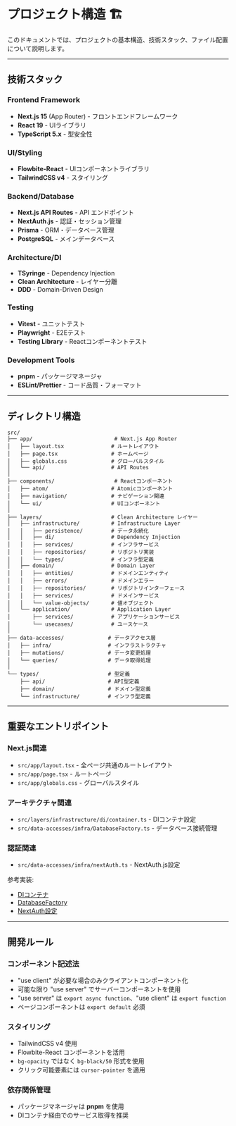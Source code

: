 # プロジェクト構造 🏗️

このドキュメントでは、プロジェクトの基本構造、技術スタック、ファイル配置について説明します。

---

## 技術スタック

### Frontend Framework

- **Next.js 15** (App Router) - フロントエンドフレームワーク
- **React 19** - UIライブラリ  
- **TypeScript 5.x** - 型安全性

### UI/Styling

- **Flowbite-React** - UIコンポーネントライブラリ
- **TailwindCSS v4** - スタイリング

### Backend/Database

- **Next.js API Routes** - API エンドポイント
- **NextAuth.js** - 認証・セッション管理
- **Prisma** - ORM・データベース管理
- **PostgreSQL** - メインデータベース

### Architecture/DI

- **TSyringe** - Dependency Injection
- **Clean Architecture** - レイヤー分離
- **DDD** - Domain-Driven Design

### Testing

- **Vitest** - ユニットテスト
- **Playwright** - E2Eテスト
- **Testing Library** - Reactコンポーネントテスト

### Development Tools

- **pnpm** - パッケージマネージャ
- **ESLint/Prettier** - コード品質・フォーマット

---

## ディレクトリ構造

```
src/
├── app/                          # Next.js App Router
│   ├── layout.tsx               # ルートレイアウト
│   ├── page.tsx                 # ホームページ
│   ├── globals.css              # グローバルスタイル
│   └── api/                     # API Routes
│
├── components/                   # Reactコンポーネント
│   ├── atom/                    # Atomicコンポーネント
│   ├── navigation/              # ナビゲーション関連
│   └── ui/                      # UIコンポーネント
│
├── layers/                      # Clean Architecture レイヤー
│   ├── infrastructure/          # Infrastructure Layer
│   │   ├── persistence/         # データ永続化
│   │   ├── di/                  # Dependency Injection
│   │   ├── services/            # インフラサービス
│   │   ├── repositories/        # リポジトリ実装
│   │   └── types/               # インフラ型定義
│   ├── domain/                  # Domain Layer
│   │   ├── entities/            # ドメインエンティティ
│   │   ├── errors/              # ドメインエラー
│   │   ├── repositories/        # リポジトリインターフェース
│   │   ├── services/            # ドメインサービス
│   │   └── value-objects/       # 値オブジェクト
│   └── application/             # Application Layer
│       ├── services/            # アプリケーションサービス
│       └── usecases/            # ユースケース
│
├── data-accesses/              # データアクセス層
│   ├── infra/                  # インフラストラクチャ
│   ├── mutations/              # データ変更処理
│   └── queries/                # データ取得処理
│
└── types/                      # 型定義
    ├── api/                    # API型定義
    ├── domain/                 # ドメイン型定義
    └── infrastructure/         # インフラ型定義
```

---

## 重要なエントリポイント

### Next.js関連

- `src/app/layout.tsx` - 全ページ共通のルートレイアウト
- `src/app/page.tsx` - ルートページ
- `src/app/globals.css` - グローバルスタイル

### アーキテクチャ関連

- `src/layers/infrastructure/di/container.ts` - DIコンテナ設定
- `src/data-accesses/infra/DatabaseFactory.ts` - データベース接続管理

### 認証関連  

- `src/data-accesses/infra/nextAuth.ts` - NextAuth.js設定

参考実装:

- [DIコンテナ](../../src/layers/infrastructure/di/container.ts)
- [DatabaseFactory](../../src/data-accesses/infra/DatabaseFactory.ts)
- [NextAuth設定](../../src/data-accesses/infra/nextAuth.ts)

---

## 開発ルール

### コンポーネント記述法

- "use client" が必要な場合のみクライアントコンポーネント化
- 可能な限り "use server" でサーバーコンポーネントを使用
- "use server" は `export async function`、"use client" は `export function`
- ページコンポーネントは `export default` 必須

### スタイリング

- TailwindCSS v4 使用
- Flowbite-React コンポーネントを活用
- `bg-opacity` ではなく `bg-black/50` 形式を使用
- クリック可能要素には `cursor-pointer` を適用

### 依存関係管理

- パッケージマネージャは **pnpm** を使用
- DIコンテナ経由でのサービス取得を推奨
